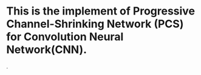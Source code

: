 # This is the implement of Progressive Channel-Shrinking Network (PCS) for Convolution Neural Network(CNN).

.